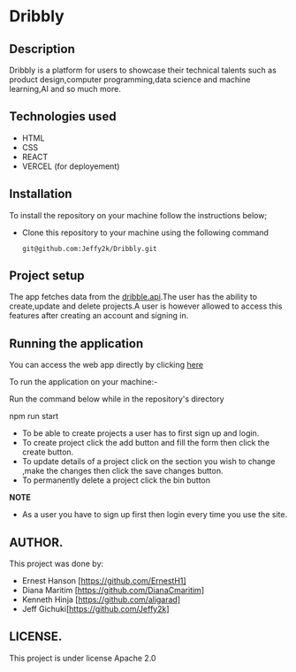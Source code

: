 # Dribbly

## Description
Dribbly is a platform for users to showcase their technical talents such as product design,computer programming,data science and machine learning,AI and so much more.

## Technologies used
- HTML
- CSS
- REACT
- VERCEL (for deployement)

## Installation
To install the repository on your machine follow the instructions below;

- Clone this repository to your machine using the following command

      git@github.com:Jeffy2k/Dribbly.git
      
## Project setup
The app fetches data from the <a href = "https://developer.dribbble.com/v2/">dribble.api</a>.The user has the ability to create,update and delete projects.A user is however allowed to access this features after creating an account and signing in.

## Running the application
You can access the web app directly by clicking <a href = "https://dribbly.vercel.app/">here</a>

To run the application on your machine:-

Run the command below while in the repository's directory

 npm run start
 
 - To be able to create projects a user has to first sign up and login.
 - To create project click the add button and fill the form then click the create button.
 - To update details of a project click on the section you wish to change ,make the changes then click the save changes button.
 - To permanently delete a project click the bin button
 
 <b>NOTE</b>
- As a user you have to sign up first then login every time you use the site.
 
## AUTHOR.
This project was done by:
- Ernest Hanson [https://github.com/ErnestH1]
- Diana Maritim [https://github.com/DianaCmaritim]
- Kenneth Hinja [https://github.com/aligarad]
- Jeff Gichuki[https://github.com/Jeffy2k]

## LICENSE.
This project is under license Apache 2.0
